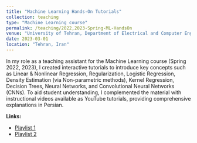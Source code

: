 ```yaml
---
title: "Machine Learning Hands-On Tutorials"
collection: teaching
type: "Machine Learning course" 
permalink: /teaching/2022,2023-Spring-ML-HandsOn
venue: "University of Tehran, Department of Electrical and Computer Engineering"
date: 2023-03-01
location: "Tehran, Iran"
---
```

In my role as a teaching assistant for the Machine Learning course (Spring 2022, 2023), I created interactive tutorials to introduce key concepts such as Linear & Nonlinear Regression, Regularization, Logistic Regression, Density Estimation (via Non-parametric methods), Kernel Regression, Decision Trees, Neural Networks, and Convolutional Neural Networks (CNNs). To aid student understanding, I complemented the material with instructional videos available as YouTube tutorials, providing comprehensive explanations in Persian.

**Links:**
- [Playlist 1](https://youtube.com/playlist?list=PLB8PsvTcxY68povqbzH0XONcmQOsm7THm&si=G2aKmJR9QpSJggFB)
- [Playlist 2](https://youtube.com/playlist?list=PLB8PsvTcxY68VImJ1VpmblzfrQU2ESBCH&si=WeoRB5wZB1AFPLTd)

